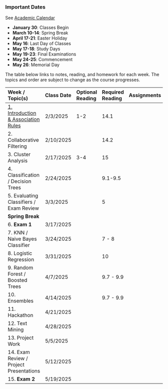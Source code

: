 ### Important Dates

See [Academic Calendar](https://www.sandiego.edu/documents/approved-calendar-2025-2026.pdf)

- **January 30**: Classes Begin 
- **March 10-14**: Spring Break 
- **April 17-21**: Easter Holiday 
- **May 16**: Last Day of Classes 
- **May 17-18**: Study Days 
- **May 19-23**: Final Examinations 
- **May 24-25**: Commencement 
- **May 26**: Memorial Day
  
The table below links to notes, reading, and homework for each week. The topics and order are subject to change as the course progresses.

| Week / Topic(s)                                             | Class Date       |   Optional Reading   |   Required Reading   | Assignments          |
|:------------------------------------------------------------|:-----------------|:---------------------|:---------------------|:---------------------|
| [1. Introduction & Association Rules](notes/week_1.md)      | 2/3/2025         |     1-2              |    14.1              |                      |
| 2. Collaborative Filtering                                  | 2/10/2025        |                      |    14.2              |                      |
| 3. Cluster Analysis                                         | 2/17/2025        |     3-4              |    15                |                      |
| 4. Classification / Decision Trees                          | 2/24/2025        |                      |    9.1-9.5         |                      |
| 5. Evaluating Classifiers / Exam Review                     | 3/3/2025         |                      |    5                 |                      |
| **Spring Break** |
| 6. **Exam 1**                                               | 3/17/2025        |                      |                      |                      |
| 7. KNN / Naive Bayes Classifier                             | 3/24/2025        |                      |    7 - 8             |                      |
| 8. Logistic Regression                                      | 3/31/2025        |                      |    10                |                      |
| 9. Random Forest / Boosted Trees                            | 4/7/2025         |                      |    9.7 - 9.9         |                      |
| 10. Ensembles                                               | 4/14/2025        |                      |    9.7 - 9.9         |                      |
| 11. Hackathon                                               | 4/21/2025        |                      |                      |                      |
| 12. Text Mining                                             | 4/28/2025        |                      |                      |                      |
| 13. Project Work                                            | 5/5/2025         |                      |                      |                      |
| 14. Exam Review / Project Presentations                     | 5/12/2025        |                      |                      |                      |
| 15. **Exam 2**                                              | 5/19/2025        |                      |                      |                      |

